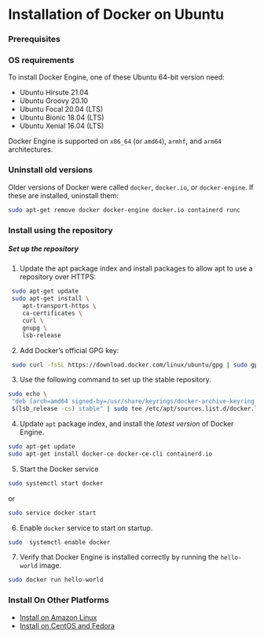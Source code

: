 # Installation of Docker on Ubuntu

### Prerequisites
### OS requirements
To install Docker Engine, one of these Ubuntu 64-bit version need:

* Ubuntu Hirsute 21.04
* Ubuntu Groovy 20.10
* Ubuntu Focal 20.04 (LTS)
* Ubuntu Bionic 18.04 (LTS)
* Ubuntu Xenial 16.04 (LTS)

Docker Engine is supported on `x86_64` (or `amd64`), `armhf`, and `arm64` architectures.

### Uninstall old versions

Older versions of Docker were called `docker`, `docker.io`, or `docker-engine`. If these are installed, uninstall them:

~~~sh
sudo apt-get remove docker docker-engine docker.io containerd runc
~~~

### Install using the repository
##### Set up the repository

1. Update the apt package index and install packages to allow apt to use a repository over HTTPS:
~~~sh
 sudo apt-get update
 sudo apt-get install \
    apt-transport-https \
    ca-certificates \
    curl \
    gnupg \
    lsb-release
~~~
2. Add Docker’s official GPG key:
~~~sh
 sudo curl -fsSL https://download.docker.com/linux/ubuntu/gpg | sudo gpg --dearmor -o /usr/share/keyrings/docker-archive-keyring.gpg
~~~
3. Use the following command to set up the stable repository.
~~~sh
sudo echo \
 "deb [arch=amd64 signed-by=/usr/share/keyrings/docker-archive-keyring.gpg] https://download.docker.com/linux/ubuntu \
 $(lsb_release -cs) stable" | sudo tee /etc/apt/sources.list.d/docker.list > /dev/null
 ~~~
4. Update `apt` package index, and install the _latest version_ of Docker Engine.
 ~~~sh
 sudo apt-get update
 sudo apt-get install docker-ce docker-ce-cli containerd.io
 ~~~
5. Start the Docker service
~~~sh
sudo systemctl start docker
~~~
or
~~~sh
sudo service docker start
~~~
6. Enable `docker` service to start on startup.
~~~sh
sudo  systemctl enable docker
~~~
7. Verify that Docker Engine is installed correctly by running the `hello-world` image.
~~~sh
sudo docker run hello-world
~~~

### Install On Other Platforms
* [Install on Amazon Linux](./install_docker_on_Amazon_linux.md)
* [Install on CentOS and Fedora](./install_docker_on_centos_fedora.md)
